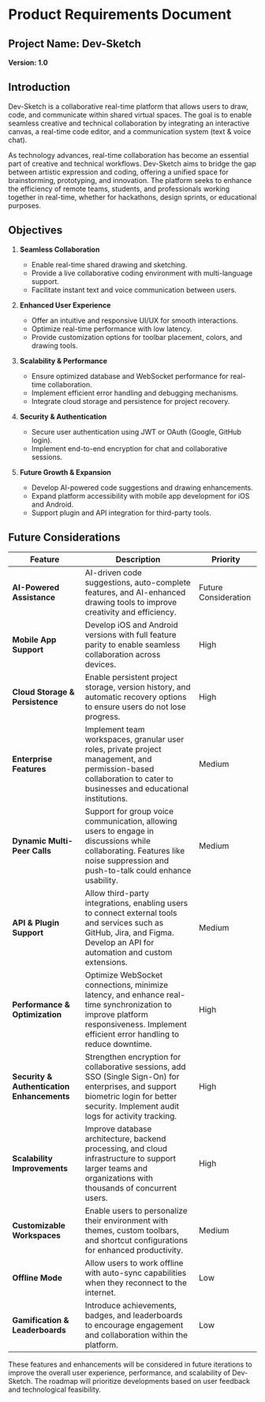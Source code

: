 # Product Requirements Document

## Project Name: Dev-Sketch
**Version: 1.0**

## Introduction
Dev-Sketch is a collaborative real-time platform that allows users to draw, code, and communicate within shared virtual spaces. The goal is to enable seamless creative and technical collaboration by integrating an interactive canvas, a real-time code editor, and a communication system (text & voice chat).

As technology advances, real-time collaboration has become an essential part of creative and technical workflows. Dev-Sketch aims to bridge the gap between artistic expression and coding, offering a unified space for brainstorming, prototyping, and innovation. The platform seeks to enhance the efficiency of remote teams, students, and professionals working together in real-time, whether for hackathons, design sprints, or educational purposes.

## Objectives

1. **Seamless Collaboration**
   - Enable real-time shared drawing and sketching.
   - Provide a live collaborative coding environment with multi-language support.
   - Facilitate instant text and voice communication between users.

2. **Enhanced User Experience**
   - Offer an intuitive and responsive UI/UX for smooth interactions.
   - Optimize real-time performance with low latency.
   - Provide customization options for toolbar placement, colors, and drawing tools.

3. **Scalability & Performance**
   - Ensure optimized database and WebSocket performance for real-time collaboration.
   - Implement efficient error handling and debugging mechanisms.
   - Integrate cloud storage and persistence for project recovery.

4. **Security & Authentication**
   - Secure user authentication using JWT or OAuth (Google, GitHub login).
   - Implement end-to-end encryption for chat and collaborative sessions.

5. **Future Growth & Expansion**
   - Develop AI-powered code suggestions and drawing enhancements.
   - Expand platform accessibility with mobile app development for iOS and Android.
   - Support plugin and API integration for third-party tools.

## Future Considerations

| Feature | Description | Priority |
|---------|-------------|----------|
| **AI-Powered Assistance** | AI-driven code suggestions, auto-complete features, and AI-enhanced drawing tools to improve creativity and efficiency. | Future Consideration |
| **Mobile App Support** | Develop iOS and Android versions with full feature parity to enable seamless collaboration across devices. | High |
| **Cloud Storage & Persistence** | Enable persistent project storage, version history, and automatic recovery options to ensure users do not lose progress. | High |
| **Enterprise Features** | Implement team workspaces, granular user roles, private project management, and permission-based collaboration to cater to businesses and educational institutions. | Medium |
| **Dynamic Multi-Peer Calls** | Support for group voice communication, allowing users to engage in discussions while collaborating. Features like noise suppression and push-to-talk could enhance usability. | Medium |
| **API & Plugin Support** | Allow third-party integrations, enabling users to connect external tools and services such as GitHub, Jira, and Figma. Develop an API for automation and custom extensions. | Medium |
| **Performance & Optimization** | Optimize WebSocket connections, minimize latency, and enhance real-time synchronization to improve platform responsiveness. Implement efficient error handling to reduce downtime. | High |
| **Security & Authentication Enhancements** | Strengthen encryption for collaborative sessions, add SSO (Single Sign-On) for enterprises, and support biometric login for better security. Implement audit logs for activity tracking. | High |
| **Scalability Improvements** | Improve database architecture, backend processing, and cloud infrastructure to support larger teams and organizations with thousands of concurrent users. | High |
| **Customizable Workspaces** | Enable users to personalize their environment with themes, custom toolbars, and shortcut configurations for enhanced productivity. | Medium |
| **Offline Mode** | Allow users to work offline with auto-sync capabilities when they reconnect to the internet. | Low |
| **Gamification & Leaderboards** | Introduce achievements, badges, and leaderboards to encourage engagement and collaboration within the platform. | Low |

These features and enhancements will be considered in future iterations to improve the overall user experience, performance, and scalability of Dev-Sketch. The roadmap will prioritize developments based on user feedback and technological feasibility.
